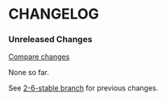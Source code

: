 # CHANGELOG

### Unreleased Changes

[Compare changes](https://github.com/codevise/pageflow-external-links/compare/2-6-stable...master)

None so far.

See
[2-6-stable branch](https://github.com/codevise/pageflow-external-links/blob/2-6-stable/CHANGELOG.md)
for previous changes.
